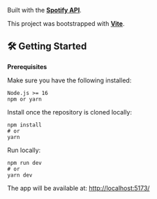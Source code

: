 Built with the **[Spotify API](https://developer.spotify.com/documentation/web-api)**.

This project was bootstrapped with **[Vite](https://vitejs.dev/guide)**.

## 🛠️ Getting Started

**Prerequisites**

Make sure you have the following installed:
```
Node.js >= 16
npm or yarn
```
Install once the repository is cloned locally:
```
npm install
# or
yarn
```
Run locally:
```
npm run dev
# or
yarn dev
```
The app will be available at: [http://localhost:5173/](http://localhost:5173/)
